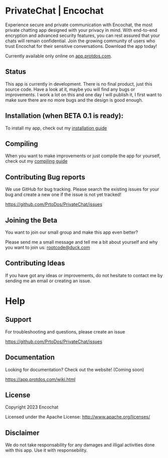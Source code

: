 # PrivateChat | Encochat
Experience secure and private communication with Encochat, the most private chatting app designed with your privacy in mind. With end-to-end encryption and advanced security features, you can rest assured that your chats will remain confidential. Join the growing community of users who trust Encochat for their sensitive conversations. Download the app today!

Currently available only online on [app.protdos.com](https://app.protdos.com/download).

## Status
This app is currently in development. There is no final product, just this source code. Have a look at it, maybe you will find any bugs or improvements. I work a lot on this and one day I will publish it, I first want to make sure there are no more bugs and the design is good enough.

## Installation (when BETA 0.1 is ready):
To install my app, check out my [installation guide](https://github.com/ProtDos/PrivateChat/blob/main/INSTALLATION.md)

## Compiling
When you want to make improvements or just compile the app for yourself, check out my [compiling guide](https://github.com/ProtDos/PrivateChat/blob/main/COMPILING.md)

## Contributing Bug reports
We use GitHub for bug tracking. Please search the existing issues for your bug and create a new one if the issue is not yet tracked!

https://github.com/PrtoDos/PrivateChat/issues

## Joining the Beta
You want to join our small group and make this app even better?

Please send me a small message and tell me a bit about yourself and why you want to join us: [rootcode@duck.com](mailto:rootcode@duck.com)

## Contributing Ideas
If you have got any ideas or improvements, do not hesitate to contact me by sending me an email or creating an issue.

Help
====
## Support
For troubleshooting and questions, please create an issue

https://github.com/PrtoDos/PrivateChat/issues

## Documentation
Looking for documentation? Check out the website!
(Coming soon)

https://app.protdos.com/wiki.html

## License

Copyright 2023 Encochat

Licensed under the  Apache License: http://www.apache.org/licenses/

## Disclaimer
We do not take responsability for any damages and illigal activities done with this app. Use it with responsebility.
